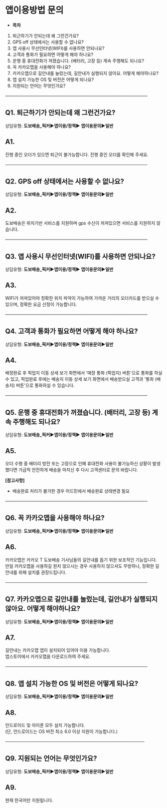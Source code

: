 # 앱이용방법 문의

* **목차**

1. 퇴근하기가 안되는데 왜 그런건가요?
2. GPS off 상태에서는 사용할 수 없나요?
3. 앱 사용시 무선인터넷(WIFI)를 사용하면 안되나요?
4. 고객과 통화가 필요하면 어떻게 해야 하나요?
5. 운행 중 휴대전화가 꺼졌습니다. (배터리, 고장 등) 계속 주행해도 되나요?
6. 꼭 카카오맵을 사용해야 하나요?
7. 카카오맵으로 길안내를 눌렀는데, 길안내가 실행되지 않아요. 어떻게 해야하나요?
8. 앱 설치 가능한 OS 및 버전은 어떻게 되나요?
9. 지원되는 언어는 무엇인가요?

──────────────────────────────────────────────

**Q1. 퇴근하기가 안되는데 왜 그런건가요?**
---------------------------

상담유형: **도보배송\_픽커▶앱이용/정책▶ 앱이용문의▶일반**

**A1.**
-------

진행 중인 오더가 있으면 퇴근이 불가능합니다. 진행 중인 오더를 확인해 주세요.

──────────────────────────────────────────────

**Q2. GPS off 상태에서는 사용할 수 없나요?**
--------------------------------

상담유형: **도보배송\_픽커▶앱이용/정책▶ 앱이용문의▶일반**

**A2.**
-------

도보배송은 위치기반 서비스를 지원하며 gps 수신이 꺼져있으면 서비스를 지원하지 않습니다.

──────────────────────────────────────────────

**Q3. 앱 사용시 무선인터넷(WIFI)를 사용하면 안되나요?**
-------------------------------------

상담유형: **도보배송\_픽커▶앱이용/정책▶ 앱이용문의▶일반**

**A3.**
-------

WIFI가 꺼져있어야 정확한 위치 파악이 가능하여 가까운 거리의 오더카드를 받으실 수 있으며, 정확한 요금 산정이 가능합니다.

──────────────────────────────────────────────

**Q4. 고객과 통화가 필요하면 어떻게 해야 하나요?**
--------------------------------

상담유형: **도보배송\_픽커▶앱이용/정책▶ 앱이용문의▶일반**

**A4.**
-------

배정완료 후 픽업지 이동 상세 보기 화면에서 '매장 통화 (픽업지) 버튼'으로 통화를 하실 수 있고, 픽업완료 후에는 배송지 이동 상세 보기 화면에서 배송받으실 고객과 '통화 (배송지) 버튼'으로 통화하실 수 있습니다.

──────────────────────────────────────────────

**Q5. 운행 중 휴대전화가 꺼졌습니다. (배터리, 고장 등) 계속 주행해도 되나요?**
--------------------------------------------------

상담유형: **도보배송\_픽커▶앱이용/정책▶ 앱이용문의▶일반**

**A5.**
-------

오더 수행 중 배터리 방전 또는 고장으로 인해 휴대전화 사용이 불가능하신 상황이 발생했다면 가급적 안전하게 배송을 마치신 후 다시 고객센터로 문의 바랍니다.

**[참고사항]**

* 배송완료 처리가 불가한 경우 어드민에서 배송완료 상태변경 필요

──────────────────────────────────────────────

**Q6. 꼭 카카오맵을 사용해야 하나요?**
-------------------------

상담유형: **도보배송\_픽커▶앱이용/정책▶ 앱이용문의▶일반**

**A6.**
-------

카카오맵은 카카오 T 도보배송 기사님들의 길안내를 돕기 위한 보조적인 기능입니다.  
만일 카카오맵을 사용하길 원치 않으시는 경우 사용하지 않으셔도 무방하나, 정확한 길안내를 위해 설치를 권장드립니다.

──────────────────────────────────────────────

**Q7. 카카오맵으로 길안내를 눌렀는데, 길안내가 실행되지 않아요. 어떻게 해야하나요?**
---------------------------------------------------

상담유형: **도보배송\_픽커▶앱이용/정책▶ 앱이용문의▶일반**

**A7.**
-------

길안내는 카카오맵 앱이 설치되어 있어야 이용 가능합니다.  
앱스토어에서 카카오맵을 다운로드하여 주세요.

──────────────────────────────────────────────

**Q8. 앱 설치 가능한 OS 및 버전은 어떻게 되나요?**
----------------------------------

상담유형: **도보배송\_픽커▶앱이용/정책▶ 앱이용문의▶일반**

**A8.**
-------

안드로이드 및 아이폰 모두 설치 가능합니다.  
(단, 안드로이드는 OS 버전 최소 6.0 이상 지원이 가능합니다.)

─────────────────────────────────────────────

**Q9. 지원되는 언어는 무엇인가요?**
-----------------------

상담유형: **도보배송\_픽커▶앱이용/정책▶ 앱이용문의▶일반**

**A9.**
-------

현재 한국어만 지원됩니다.
